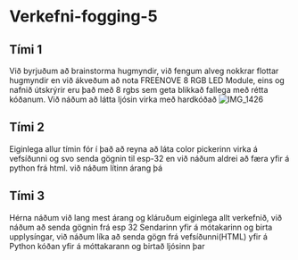 # Verkefni-fogging-5

## Tími 1
Við byrjuðum að brainstorma hugmyndir, við fengum alveg nokkrar flottar hugmyndir en við ákveðum að nota FREENOVE 8 RGB LED Module, eins og nafnið útskrýrir eru það með 8 rgbs sem geta blikkað fallega með rétta kóðanum. Við náðum að látta ljósin virka með hardkóðað
![IMG_1426](https://github.com/elvar3278/Verkefni-fogging-5/assets/111759185/602b18e3-fb51-414a-b039-e077917bd0b8)


## Tími 2
Eiginlega allur tímin fór í það að reyna að láta color pickerinn virka á vefsíðunni og svo senda gögnin til esp-32 en við náðum aldrei að færa yfir á python frá html. við náðum lítinn árang þá

## Tími 3
Hérna náðum við lang mest árang og kláruðum eiginlega allt verkefnið, við náðum að senda gögnin frá esp 32 Sendarinn yfir á mótakarinn og birta upplysíngar, við náðum líka að senda gögn frá vefsíðunni(HTML) yfir á Python kóðan yfir á móttakarann og birtað ljósinn þar
